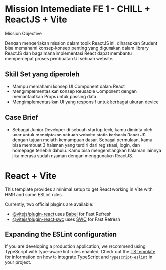# Mission Intemediate FE 1 - CHILL + ReactJS + Vite
Mission Objective

Dengan mengerjakan mission dalam topik ReactJS ini, diharapkan Student bisa memahami konsep-konsep penting yang digunakan dalam library ReactJS dan bagaimana implementasi React dapat membantu mempercepat proses pembuatan UI sebuah website.

## Skill Set yang diperoleh
- Mampu memahami konsep UI Component dalam React
- Mengimplementasikan konsep Reusable Component dengan memanfaatkan Props untuk passing data
- Mengimplementasikan UI yang responsif untuk berbagai ukuran device

## Case Brief
- Sebagai Junior Developer di sebuah startup tech, kamu diminta oleh user untuk menciptakan sebuah website statis berbasis React JS dengan tujuan melatih kemampuan dasar. Sebagai permulaan, kamu bisa membuat 3 halaman yang terdiri dari registrasi, login, dan homepage terlebih dahulu. Kamu bisa mengembangkan halaman lainnya jika merasa sudah nyaman dengan menggunakan ReactJS.

# React + Vite

This template provides a minimal setup to get React working in Vite with HMR and some ESLint rules.

Currently, two official plugins are available:

- [@vitejs/plugin-react](https://github.com/vitejs/vite-plugin-react/blob/main/packages/plugin-react) uses [Babel](https://babeljs.io/) for Fast Refresh
- [@vitejs/plugin-react-swc](https://github.com/vitejs/vite-plugin-react/blob/main/packages/plugin-react-swc) uses [SWC](https://swc.rs/) for Fast Refresh

## Expanding the ESLint configuration

If you are developing a production application, we recommend using TypeScript with type-aware lint rules enabled. Check out the [TS template](https://github.com/vitejs/vite/tree/main/packages/create-vite/template-react-ts) for information on how to integrate TypeScript and [`typescript-eslint`](https://typescript-eslint.io) in your project.

